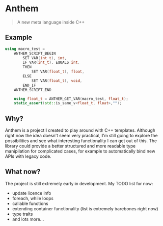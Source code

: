 # Anthem
>A new meta language inside C++
## Example
```cpp
using macro_test =
	ANTHEM_SCRIPT_BEGIN
		SET VAR(int_t), int,
		IF VAR(int_t), EQUALS int,
		THEN
			SET VAR(float_t), float,
		ELSE
			SET VAR(float_t), void,
		END_IF
	ANTHEM_SCRIPT_END

	using float_t = ANTHEM_GET_VAR(macro_test, float_t);
	static_assert(std::is_same_v<float_t, float>,"");
```
## Why?
Anthem is a project I created to play around with C++ templates. Although right now the idea doesn't seem very practical, I'm still going to explore the possibilities and see what interesting functionality I can get out of this. The library could provide a better structured and more readable type manipilation for complicated cases, for example to automatically bind new APIs with legacy code.
## What now?
The project is still extremely early in development.
My TODO list for now:
- update licence info
- foreach, while loops
- callable functions
- extending container functionality (list is extremely barebones right now)
- type traits
- and lots more...
